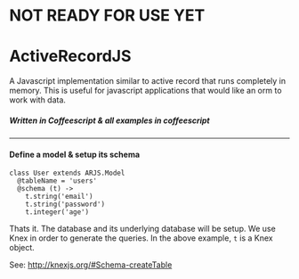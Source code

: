 # NOT READY FOR USE YET

# ActiveRecordJS

A Javascript implementation similar to active record that runs completely in memory. This is useful for javascript applications that would like an orm to work with data. 

##### Written in Coffeescript & all examples in coffeescript

-------------


#### Define a model & setup its schema

```
class User extends ARJS.Model
  @tableName = 'users'
  @schema (t) ->
    t.string('email')
    t.string('password')
    t.integer('age')
```

Thats it. The database and its underlying database will be setup. We use Knex in order to generate the queries. In the above example, `t` is a Knex object.

See: http://knexjs.org/#Schema-createTable